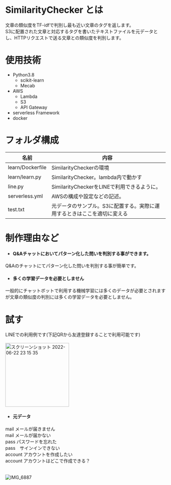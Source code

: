 # SimilarityChecker とは
文章の類似度をTF-idfで判別し最も近い文章のタグを返します。<br>
S3に配置された文章と対応するタグを書いたテキストファイルを元データとし、HTTPリクエストで送る文章との類似度を判別します。<br>

# 使用技術
* Python3.8
  * scikit-learn
  * Mecab 
* AWS 
  * Lambda
  * S3
  * API Gateway
* serverless Framework
* docker

# フォルダ構成
|  名前  |  内容  |
| ---- | ---- |
|  learn/Dockerfile  | SimilarityCheckerの環境  |
|  learn/learn.py  | SimilarityChecker。lambda内で動かす  |
|  line.py  |  SimilarityCheckerをLINEで利用できるように。  |
|  serverless.yml  |  AWSの構成や設定などの記述。 |
|  test.txt  |  元データのサンプル。S3に配置する。実際に運用するときはここを適切に変える |


# 制作理由など
- #### Q&Aチャットにおいてパターン化した問いを判別する事ができます。<br>
Q&Aのチャットにてパターン化した問いを判別する事が簡単です。

- #### 多くの学習データを必要としません<br>
一般的にチャットボットで利用する機械学習には多くのデータが必要とされますが文章の類似度の判別には多くの学習データを必要としません。

# 試す
LINEでの利用例です(下記QRから友達登録することで利用可能です)<br><br>
<img width="200" alt="スクリーンショット 2022-06-22 23 15 35" src="https://user-images.githubusercontent.com/84945656/175055590-d1542c96-06b9-4279-ad6c-40e3388b9165.png">

- #### 元データ<br>
mail メールが届きません<br>
mail メールが届かない<br>
pass パスワードを忘れた<br>
pass　サインインできない <br>
account アカウントを作成したい<br>
account アカウントはどこで作成できる？<br><br><br>
![IMG_6887](https://user-images.githubusercontent.com/84945656/175068004-40ee9c6d-e8cb-4373-8640-2c238956743d.jpg)


